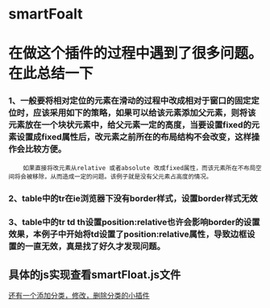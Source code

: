 # smartFoalt
在做这个插件的过程中遇到了很多问题。在此总结一下
=====================

### 1、一般要将相对定位的元素在滑动的过程中改成相对于窗口的固定定位时，应该采用如下的策略，如果可以给该元素添加父元素，则将该元素放在一个块状元素中，给父元素一定的高度，当要设置fixed的元素设置成fixed属性后，改元素之前所在的布局结构不会改变，这样操作会比较方便。
		如果直接将改元素从relative 或者absolute 改成fixed属性，而该元素所在不布局空间将会被移除，从而造成一定的问题。该例子就是没有父元素占高度的情况。

### 2、table中的tr在ie浏览器下没有border样式，设置border样式无效

### 3、table中的tr td th设置position:relative也许会影响border的设置效果，本例子中开始将td设置了position:relative属性，导致边框设置的一直无效，真是找了好久才发现问题。

具体的js实现查看smartFloat.js文件
-----------------


[还有一个添加分类，修改，删除分类的小插件](http://livi12.github.io/smartFoalt/pages/leke-v1-2/index.html)
